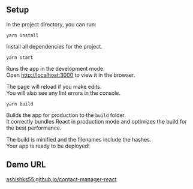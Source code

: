 ## Setup

In the project directory, you can run:

```yarn install```

Install all dependencies for the project.

```yarn start```

Runs the app in the development mode.<br>
Open [http://localhost:3000](http://localhost:3000) to view it in the browser.

The page will reload if you make edits.<br>
You will also see any lint errors in the console.

```yarn build```

Builds the app for production to the `build` folder.<br>
It correctly bundles React in production mode and optimizes the build for the best performance.

The build is minified and the filenames include the hashes.<br>
Your app is ready to be deployed!


## Demo URL

<a href="https://ashishks55.github.io/contact-manager-react" target="_blank">ashishks55.github.io/contact-manager-react</a>
